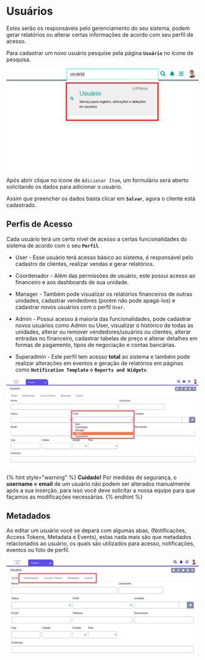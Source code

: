 # Usuários

Estes serão os responsáveis pelo gerenciamento do seu sistema, podem gerar relatórios ou alterar certas informações de acordo com seu perfil de acesso.

Para cadastrar um novo usuário pesquise pela página **`Usuário`** no ícone de pesquisa.

![](/ERP/assets/manuais-de-uso/usuarios/1-usuarios.png)

Após abrir clique no ícone de `Adicionar Item`, um formulário será aberto solicitando os dados para adicionar o usuário.

Assim que preencher os dados basta clicar em **`Salvar`**, agora o cliente está cadastrado.

<!-- 
As abas de **`Notificações`**, **`Access Tokens`**, **`Metadata`** e **`Events`** não serão abordadas no momento. 
-->

## Perfis de Acesso

Cada usuário terá um certo nível de acesso a certas funcionalidades do sistema de acordo com o seu **`Perfil`**.

* User - Esse usuário terá acesso básico ao sistema, é responsável pelo cadastro de clientes, realizar vendas e gerar relatórios.

* Coordenador - Além das permissões de usuário, este possui acesso ao financeiro e aos dashboards de sua unidade.

* Manager - Também pode visualizar os relatórios financeiros de outras unidades, cadastrar vendedores (porém não pode apagá-los) e cadastrar novos usuários com o perfil `User`.

* Admin - Possui acesso á maioria das funcionalidades, pode cadastrar novos usuários como Admin ou User, visualizar o histórico de todas as unidades, alterar ou remover vendedores/usuários ou clientes, alterar entradas no financeiro, cadastrar tabelas de preço e alterar detalhes em formas de pagamento, tipos de negociação e contas bancárias.

* Superadmin - Este perfil tem acesso **total** ao sistema e também pode realizar alterações em eventos e geração de relatórios em páginas como **`Notification Template`** e **`Reports and Widgets`**.

![](/ERP/assets/manuais-de-uso/usuarios/2-usuarios.png)

{% hint style="warning" %}
**Cuidado!** Por medidas de segurança, o **username** e **email** de um usuário não podem ser alterados manualmente após a sua inserção, para isso você deve solicitar a nossa equipe para que façamos as modificações necessárias.
{% endhint %}

## Metadados

Ao editar um usuário você se depará com algumas abas, (Notificações, Access Tokens, Metadata e Events), estas nada mais são que metadados relacionados ao usuário, os quais são utilizados para acesso, notificações, eventos ou foto de perfil. 

![](/ERP/assets/manuais-de-uso/usuarios/3-usuarios.png)